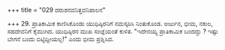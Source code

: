 +++
title = "029 ದರುಶನವನಿತ್ತವನಿಪಾಲನ"

+++
29. ಪ್ರಾತಿಕಾಮಿಕ ಕಾಣಿಸಿಕೊಂಡು ಯುಧಿಷ್ಠಿರನಿಗೆ ನಮಸ್ಕರಿಸಿ ನಿಂತುಕೊಂಡ. ಅರ್ಜುನ, ಭೀಮ, ನಕುಲ, ಸಹದೇವನಿಗೆ ಕೈಮುಗಿದ. ಯುಧಿಷ್ಠಿರನ ಮುಖ ಸಂಜ್ಞೆಯಂತೆ ಕುಳಿತ. "ಇದೇನಯ್ಯ ಪ್ರಾತಿಕಾಮಿಕ ಬಂದದ್ದು ? ಇಷ್ಟು ಬೇಗನೆ ಬಂದು ಬಿಟ್ಟಿದ್ದೀಯಲ್ಲ!" ಎಂದು ಭೀಮ ಪ್ರಶ್ನಿಸಿದ.